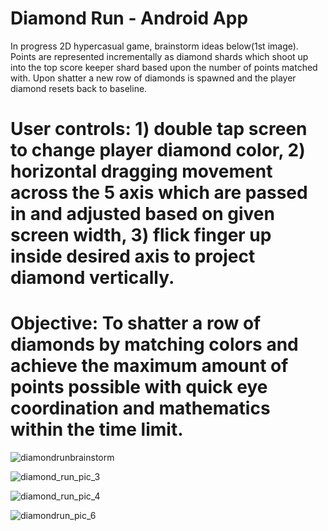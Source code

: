 # Diamond Run - Android App



In progress 2D hypercasual game, brainstorm ideas below(1st image). Points are represented incrementally as diamond shards which shoot up into the top score keeper shard based upon the number of points matched with. Upon shatter a new row of diamonds is spawned and the player diamond resets back to baseline.

# User controls: 1) double tap screen to change player diamond color, 2) horizontal dragging movement across the 5 axis which are passed in and adjusted based on given screen width, 3) flick finger up inside desired axis to project diamond vertically.
# Objective: To shatter a row of diamonds by matching colors and achieve the maximum amount of points possible with quick eye coordination and mathematics within the time limit.



![diamondrunbrainstorm](https://user-images.githubusercontent.com/114957404/210056349-0fb60afe-b338-4fb2-9077-5c5690499f53.png)


![diamond_run_pic_3](https://user-images.githubusercontent.com/114957404/211162702-c751f81b-e2e8-4696-a1be-a4075f559395.png)


![diamond_run_pic_4](https://user-images.githubusercontent.com/114957404/211997786-addb61e7-d458-4023-9cc9-4b6a60632262.png)

![diamondrun_pic_6](https://user-images.githubusercontent.com/114957404/212253120-bdcf1e13-5a3a-4594-a135-4e60bd079325.png)

